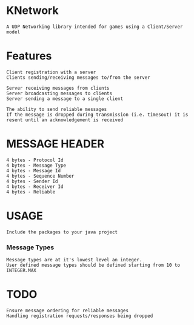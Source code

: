 KNetwork
========

    A UDP Networking library intended for games using a Client/Server model

Features
========

    Client registration with a server
    Clients sending/receiving messages to/from the server
    
    Server receiving messages from clients
    Server broadcasting messages to clients
    Server sending a message to a single client
    
    The ability to send reliable messages
    If the message is dropped during transmission (i.e. timesout) it is resent until an acknowledgement is received

MESSAGE HEADER
========

	4 bytes - Protocol Id
	4 bytes - Message Type
	4 bytes - Message Id
	4 bytes - Sequence Number
	4 bytes - Sender Id
	4 bytes - Receiver Id
	4 bytes - Reliable
	
USAGE
========
	Include the packages to your java project
	
### Message Types ###
	
	Message types are at it's lowest level an integer.
	User defined message types should be defined starting from 10 to INTEGER.MAX
	
TODO
========

    Ensure message ordering for reliable messages
    Handling registration requests/responses being dropped
